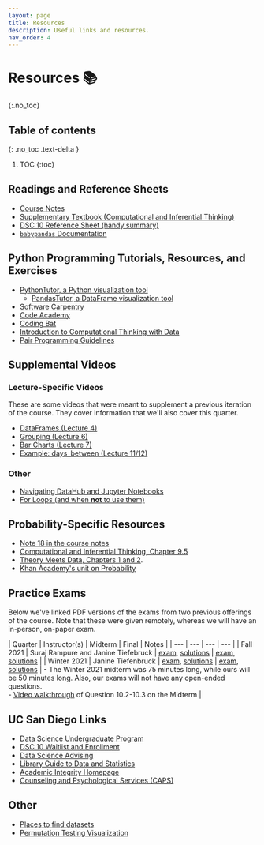 ```yaml
---
layout: page
title: Resources
description: Useful links and resources.
nav_order: 4
---
```


# Resources 📚
{:.no_toc}

## Table of contents
{: .no_toc .text-delta }

1. TOC
{:toc}


## Readings and Reference Sheets

- [Course Notes](https://notes.dsc10.com)
- [Supplementary Textbook (Computational and Inferential Thinking)](https://inferentialthinking.com)
- [DSC 10 Reference Sheet (handy summary)](https://drive.google.com/file/d/1mQApk9Ovdi-QVqMgnNcq5dZcWucUKoG-/view?usp=sharing)
- [`babypandas` Documentation](https://babypandas.readthedocs.io/en/latest/index.html)

## Python Programming Tutorials, Resources, and Exercises
- [PythonTutor, a Python visualization tool](https://pythontutor.com/visualize.html#mode=edit)
    - [PandasTutor, a DataFrame visualization tool](https://pandastutor.com/vis.html)
- [Software Carpentry](https://swcarpentry.github.io/python-novice-inflammation/)
- [Code Academy](https://www.codecademy.com/learn/learn-python)
- [Coding Bat](https://codingbat.com/python)
- [Introduction to Computational Thinking with Data](http://data94.org)
- [Pair Programming Guidelines](../pair-programming)

## Supplemental Videos

### Lecture-Specific Videos 

These are some videos that were meant to supplement a previous iteration of the course. They cover information that we'll also cover this quarter.

- [DataFrames (Lecture 4)](https://youtu.be/t_bjtBJ0gGc)
- [Grouping (Lecture 6)](https://youtu.be/xg7rnjWnZ48)
- [Bar Charts (Lecture 7)](https://youtu.be/OVTroiHby3g)
- [Example: days_between (Lecture 11/12)](https://youtu.be/6HOAk0GAqKU)

### Other
- [Navigating DataHub and Jupyter Notebooks](https://youtu.be/Hq8VaNirDRQ)
- [For Loops (and when **not** to use them)](https://youtu.be/BlczSBT80fU)

## Probability-Specific Resources
- [Note 18 in the course notes](https://notes.dsc10.com/04-probability_and_simulation/probability_and_simulation.html)
- [Computational and Inferential Thinking, Chapter 9.5](https://inferentialthinking.com/chapters/09/5/Finding_Probabilities.html)
- [Theory Meets Data, Chapters 1 and 2](http://stat88.org/textbook/notebooks/Chapter_01/00_The_Basics.html).
- [Khan Academy's unit on Probability](https://www.khanacademy.org/math/probability/xa88397b6:probability)

## Practice Exams

Below we've linked PDF versions of the exams from two previous offerings of the course. Note that these were given remotely, whereas we will have an in-person,  on-paper exam.

| Quarter | Instructor(s) | Midterm | Final | Notes | 
| --- | --- | --- | --- |
| Fall 2021 | Suraj Rampure and Janine Tiefebruck | [exam](../resources/exams/fa21/fa21-midterm.pdf), [solutions](../resources/exams/fa21/fa21-midterm-sol.pdf) | [exam](../resources/exams/fa21/fa21-final.pdf), [solutions](../resources/exams/fa21/fa21-final-sol.pdf) |
| Winter 2021 | Janine Tiefenbruck | [exam](../resources/exams/wi21/wi21-midterm.pdf), [solutions](../resources/exams/wi21/wi21-midterm-sol.pdf) | [exam](../resources/exams/wi21/wi21-final.pdf), [solutions](../resources/exams/wi21/wi21-final-sol.pdf) | - The Winter 2021 midterm was 75 minutes long, while ours will be 50 minutes long. Also, our exams will not have any open-ended questions. <br> - [Video walkthrough](https://www.youtube.com/watch?v=ZdujIQpQtSk) of Question 10.2-10.3 on the Midterm | 



## UC San Diego Links
- [Data Science Undergraduate Program](https://datascience.ucsd.edu/academics/undergraduate/)
- [DSC 10 Waitlist and Enrollment](https://datascience.ucsd.edu/academics/undergraduate/course-information/enrolling-in-classes/)
- [Data Science Advising](https://datascience.ucsd.edu/academics/undergraduate/advising/)
- [Library Guide to Data and Statistics](https://ucsd.libguides.com/data-statistics)
- [Academic Integrity Homepage](https://academicintegrity.ucsd.edu)
- [Counseling and Psychological Services (CAPS)](https://caps.ucsd.edu)

## Other
- [Places to find datasets](https://rampure.org/find-datasets)
- [Permutation Testing Visualization](https://www.jwilber.me/permutationtest/)